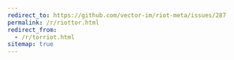 ```yaml
---
redirect_to: https://github.com/vector-im/riot-meta/issues/287
permalink: /r/riottor.html
redirect_from:
  - /r/torriot.html
sitemap: true
---
```

